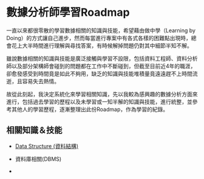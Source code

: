 # 數據分析師學習Roadmap

一直以來都很零散的學習數據相關的知識與技能，希望藉由做中學（Learning by Doing）的方式讓自己進步，然而每當進行專案中有各式各樣的困難點出現時，總會花上大半時間進行理解與尋找答案，有時候解掉問題仍對其中細節半知不解。

雖說數據相關的知識與技能是廣泛接觸與學習不設限，包括資料工程師、資料分析師以及部分架構師會碰到的問題都在工作中不斷碰到，但截至目前近4年的職涯，卻愈發感受到時間竟是如此不夠用，缺乏的知識與技能堆積量竟遠遠趕不上時間流逝，且容易失去熱情。

故從此刻起，我決定系統化來學習相關知識，先以我較為感興趣的數據分析方面來進行，包括過去學習的歷程以及未學習或一知半解的知識與技能，進行統整，並參考其他人的學習歷程，逐漸整理出此份Roadmap，作為學習的紀錄。

## 相關知識＆技能

* <a href="https://www.javatpoint.com/data-structure-tutorial" target="_blank">Data Structure (資料結構)</a>

* 資料庫相關(DBMS)

* 

